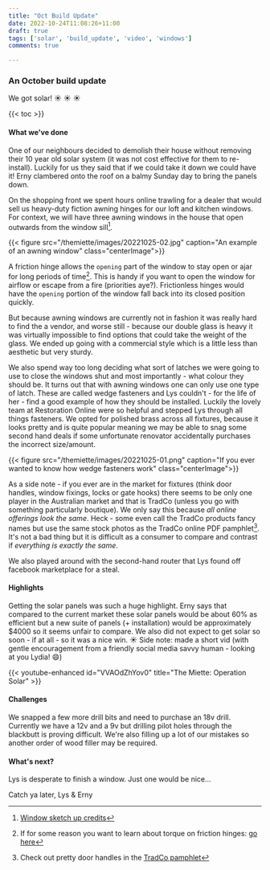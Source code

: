 ```yaml
---
title: "Oct Build Update"
date: 2022-10-24T11:08:26+11:00
draft: true
tags: ['solar', 'build_update', 'video', 'windows']
comments: true

---
```

### An October build update
We got solar! ☀️ ☀️ ☀️

{{< toc >}}

#### What we've done
One of our neighbours decided to demolish their house without removing their 10 year old solar system (it was not cost effective for them to re-install). Luckily for us they said that if we could take it down we could have it! Erny clambered onto the roof on a balmy Sunday day to bring the panels down. 

On the shopping front we spent hours online trawling for a dealer that would sell us heavy-duty fiction awning hinges for our loft and kitchen windows. For context, we will have three awning windows in the house that open outwards from the window sill[^1]. 

{{< figure src="/themiette/images/20221025-02.jpg" caption="An example of an awning window" class="centerImage">}}

<insert image of awning windows here>


A friction hinge allows the `opening` part of the window to stay open or ajar for long periods of time[^2]. This is handy if you want to open the window for airflow or escape from a fire (priorities aye?). Frictionless hinges would have the `opening` portion of the window fall back into its closed position quickly. 

But because awning windows are currently not in fashion it was really hard to find the a vendor, and worse still - because our double glass is heavy it was virtually impossible to find options that could take the weight of the glass. We ended up going with a commercial style which is a little less than aesthetic but very sturdy.   

We also spend way too long deciding what sort of latches we were going to use to close the windows shut and most importantly - what colour they should be. It turns out that with awning windows one can only use one type of latch. These are called wedge fasteners and Lys couldn't - for the life of her - find a good example of how they should be installed. Luckily the lovely team at Restoration Online were so helpful and stepped Lys through all things fasteners. We opted for polished brass across all fixtures, because it looks pretty and is quite popular meaning we may be able to snag some second hand deals if some unfortunate renovator accidentally purchases the incorrect size/amount. 

{{< figure src="/themiette/images/20221025-01.png" caption="If you ever wanted to know how wedge fasteners work" class="centerImage">}}

<insert image of wedge fastener here>

As a side note - if you ever are in the market for fixtures (think door handles, window fixings, locks or gate hooks) there seems to be only one player in the Australian market and that is TradCo (unless you go with something particularly boutique). We only say this because _all online offerings look the same_. Heck - some even call the TradCo products fancy names but use the same stock photos as the TradCo online PDF pamphlet[^3]. It's not a bad thing but it is difficult as a consumer to compare and contrast if _everything is exactly the same_.

We also played around with the second-hand router that Lys found off facebook marketplace for a steal.


#### Highlights
Getting the solar panels was such a huge highlight. Erny says that compared to the current market these solar panels would be about 60% as efficient but a new suite of panels (+ installation) would be approximately $4000 so it seems unfair to compare. We also did not expect to get solar so soon - if at all - so it was a nice win. ☀️ Side note: made a short vid (with gentle encouragement from a friendly social media savvy human - looking at you Lydia! :smile:)

{{< youtube-enhanced id="VVAOdZhYov0" title="The Miette: Operation Solar" >}}


#### Challenges
We snapped a few more drill bits and need to purchase an 18v drill. Currently we have a 12v and a 9v but drilling pilot holes through the blackbutt is proving difficult. We're also filling up a lot of our mistakes so another order of wood filler may be required.

#### What's next?
Lys is desperate to finish a window. Just one would be nice... 


Catch ya later,
Lys & Erny

[^1]: [Window sketch up credits](https://3dwarehouse.sketchup.com/model/b15f3ea3-960c-4116-81da-5db2b5b4027f/Awning-Window-600x600)


[^2]: If for some reason you want to learn about torque on friction hinges: [go here](https://www.iqsdirectory.com/articles/hinges/friction-hinges.html)

[^3]: Check out pretty door handles in the [TradCo pamphlet](https://www.tradco.com.au/)


